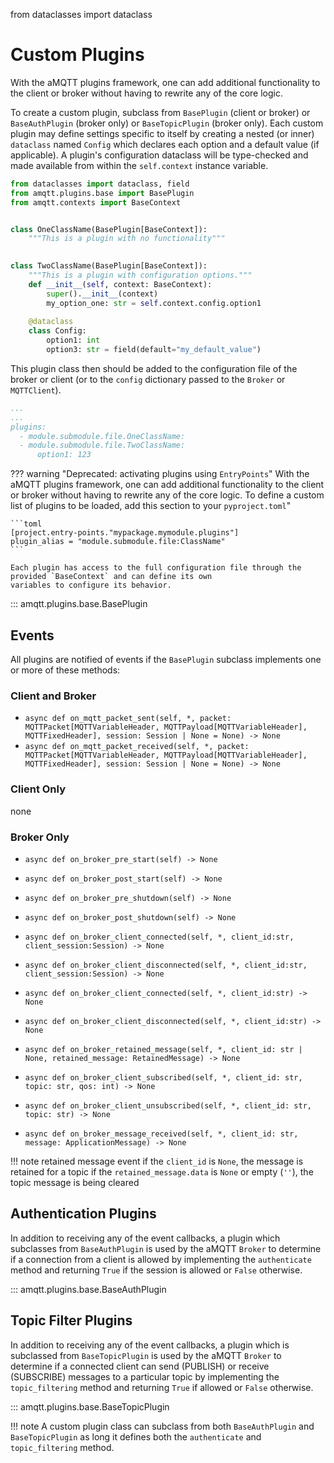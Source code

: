 from dataclasses import dataclass

# Custom Plugins

With the aMQTT plugins framework, one can add additional functionality to the client or broker without
having to rewrite any of the core logic.

To create a custom plugin, subclass from `BasePlugin` (client or broker) or `BaseAuthPlugin` (broker only)
or `BaseTopicPlugin` (broker only).  Each custom plugin may define settings specific to itself by creating
a nested (or inner) `dataclass` named `Config` which declares each option and a default value (if applicable). A
plugin's configuration dataclass will be type-checked and made available from within the `self.context` instance variable.

```python
from dataclasses import dataclass, field
from amqtt.plugins.base import BasePlugin
from amqtt.contexts import BaseContext


class OneClassName(BasePlugin[BaseContext]):
    """This is a plugin with no functionality"""

    
class TwoClassName(BasePlugin[BaseContext]):
    """This is a plugin with configuration options."""
    def __init__(self, context: BaseContext):
        super().__init__(context)
        my_option_one: str = self.context.config.option1
        
    @dataclass
    class Config:
        option1: int
        option3: str = field(default="my_default_value")

```

This plugin class then should be added to the configuration file of the broker or client (or to the `config`
dictionary passed to the `Broker` or `MQTTClient`). 

```yaml
...
...
plugins:
  - module.submodule.file.OneClassName:
  - module.submodule.file.TwoClassName:
      option1: 123
```

??? warning "Deprecated: activating plugins using `EntryPoints`"
    With the aMQTT plugins framework, one can add additional functionality to the client or broker without
    having to rewrite any of the core logic. To define a custom list of plugins to be loaded, add this section
    to your `pyproject.toml`"

    ```toml
    [project.entry-points."mypackage.mymodule.plugins"]
    plugin_alias = "module.submodule.file:ClassName"
    ```

    Each plugin has access to the full configuration file through the provided `BaseContext` and can define its own
    variables to configure its behavior.

::: amqtt.plugins.base.BasePlugin

## Events

All plugins are notified of events if the `BasePlugin` subclass implements one or more of these methods:

### Client and Broker

- `async def on_mqtt_packet_sent(self, *, packet: MQTTPacket[MQTTVariableHeader, MQTTPayload[MQTTVariableHeader], MQTTFixedHeader], session: Session | None = None) -> None`
- `async def on_mqtt_packet_received(self, *, packet: MQTTPacket[MQTTVariableHeader, MQTTPayload[MQTTVariableHeader], MQTTFixedHeader], session: Session | None = None) -> None`

### Client Only

none

### Broker Only

- `async def on_broker_pre_start(self) -> None`
- `async def on_broker_post_start(self) -> None`
- `async def on_broker_pre_shutdown(self) -> None`
- `async def on_broker_post_shutdown(self) -> None`

- `async def on_broker_client_connected(self, *, client_id:str, client_session:Session) -> None`
- `async def on_broker_client_disconnected(self, *, client_id:str, client_session:Session) -> None`

- `async def on_broker_client_connected(self, *, client_id:str) -> None`
- `async def on_broker_client_disconnected(self, *, client_id:str) -> None`

- `async def on_broker_retained_message(self, *, client_id: str | None, retained_message: RetainedMessage) -> None`

- `async def on_broker_client_subscribed(self, *, client_id: str, topic: str, qos: int) -> None`
- `async def on_broker_client_unsubscribed(self, *, client_id: str, topic: str) -> None`

- `async def on_broker_message_received(self, *, client_id: str, message: ApplicationMessage) -> None`


!!! note retained message event
    if the `client_id` is `None`, the message is retained for a topic
    if the `retained_message.data` is `None` or empty (`''`), the topic message is being cleared


## Authentication Plugins

In addition to receiving any of the event callbacks, a plugin which subclasses from `BaseAuthPlugin`
is used by the aMQTT `Broker` to determine if a connection from a client is allowed by 
implementing the `authenticate` method and returning `True` if the session is allowed or `False` otherwise.

::: amqtt.plugins.base.BaseAuthPlugin

## Topic Filter Plugins

In addition to receiving any of the event callbacks, a plugin which is subclassed from `BaseTopicPlugin`
is used by the aMQTT `Broker` to determine if a connected client can send (PUBLISH) or receive (SUBSCRIBE)
messages to a particular topic by implementing the `topic_filtering` method and returning `True` if allowed or
`False` otherwise.

::: amqtt.plugins.base.BaseTopicPlugin


!!! note
    A custom plugin class can subclass from both `BaseAuthPlugin` and `BaseTopicPlugin` as long it defines
    both the `authenticate` and `topic_filtering` method.
